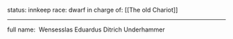 status: innkeep
race: dwarf
in charge of: [[The old Chariot]]

---

full name:  Wensesslas Eduardus Ditrich Underhammer
